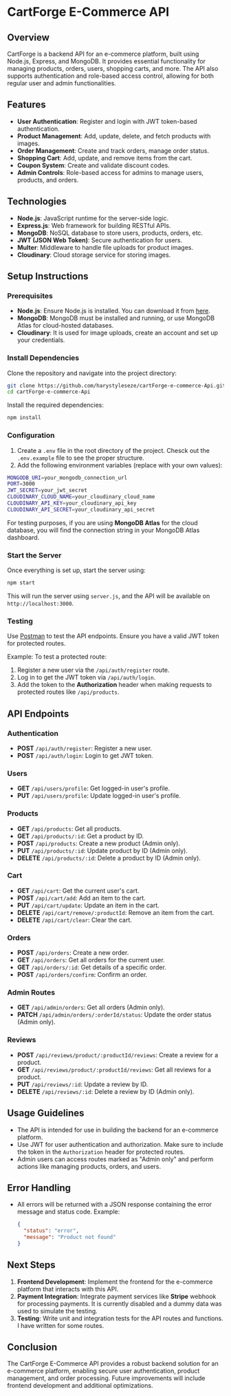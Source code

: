 # CartForge E-Commerce API

## Overview
CartForge is a backend API for an e-commerce platform, built using Node.js, Express, and MongoDB. It provides essential functionality for managing products, orders, users, shopping carts, and more. The API also supports authentication and role-based access control, allowing for both regular user and admin functionalities.

## Features
- **User Authentication**: Register and login with JWT token-based authentication.
- **Product Management**: Add, update, delete, and fetch products with images.
- **Order Management**: Create and track orders, manage order status.
- **Shopping Cart**: Add, update, and remove items from the cart.
- **Coupon System**: Create and validate discount codes.
- **Admin Controls**: Role-based access for admins to manage users, products, and orders.

## Technologies
- **Node.js**: JavaScript runtime for the server-side logic.
- **Express.js**: Web framework for building RESTful APIs.
- **MongoDB**: NoSQL database to store users, products, orders, etc.
- **JWT (JSON Web Token)**: Secure authentication for users.
- **Multer**: Middleware to handle file uploads for product images.
- **Cloudinary**: Cloud storage service for storing images.

## Setup Instructions

### Prerequisites
- **Node.js**: Ensure Node.js is installed. You can download it from [here](https://nodejs.org/).
- **MongoDB**: MongoDB must be installed and running, or use MongoDB Atlas for cloud-hosted databases.
- **Cloudinary**: It is used for image uploads, create an account and set up your credentials.

### Install Dependencies
Clone the repository and navigate into the project directory:

```bash
git clone https://github.com/harystyleseze/cartForge-e-commerce-Api.git
cd cartForge-e-commerce-Api
```

Install the required dependencies:

```bash
npm install
```

### Configuration
1. Create a `.env` file in the root directory of the project. Chesck out the `.env.example` file to see the proper structure.
2. Add the following environment variables (replace with your own values):

```bash
MONGODB_URI=your_mongodb_connection_url
PORT=3000
JWT_SECRET=your_jwt_secret
CLOUDINARY_CLOUD_NAME=your_cloudinary_cloud_name
CLOUDINARY_API_KEY=your_cloudinary_api_key
CLOUDINARY_API_SECRET=your_cloudinary_api_secret
```

For testing purposes, if you are using **MongoDB Atlas** for the cloud database, you will find the connection string in your MongoDB Atlas dashboard.

### Start the Server
Once everything is set up, start the server using:

```bash
npm start
```

This will run the server using `server.js`, and the API will be available on `http://localhost:3000`.

### Testing
Use [Postman](https://www.postman.com/) to test the API endpoints. Ensure you have a valid JWT token for protected routes.

Example: To test a protected route:

1. Register a new user via the `/api/auth/register` route.
2. Log in to get the JWT token via `/api/auth/login`.
3. Add the token to the **Authorization** header when making requests to protected routes like `/api/products`.

## API Endpoints

### Authentication
- **POST** `/api/auth/register`: Register a new user.
- **POST** `/api/auth/login`: Login to get JWT token.

### Users
- **GET** `/api/users/profile`: Get logged-in user's profile.
- **PUT** `/api/users/profile`: Update logged-in user's profile.

### Products
- **GET** `/api/products`: Get all products.
- **GET** `/api/products/:id`: Get a product by ID.
- **POST** `/api/products`: Create a new product (Admin only).
- **PUT** `/api/products/:id`: Update product by ID (Admin only).
- **DELETE** `/api/products/:id`: Delete a product by ID (Admin only).

### Cart
- **GET** `/api/cart`: Get the current user's cart.
- **POST** `/api/cart/add`: Add an item to the cart.
- **PUT** `/api/cart/update`: Update an item in the cart.
- **DELETE** `/api/cart/remove/:productId`: Remove an item from the cart.
- **DELETE** `/api/cart/clear`: Clear the cart.

### Orders
- **POST** `/api/orders`: Create a new order.
- **GET** `/api/orders`: Get all orders for the current user.
- **GET** `/api/orders/:id`: Get details of a specific order.
- **POST** `/api/orders/confirm`: Confirm an order.
  
### Admin Routes
- **GET** `/api/admin/orders`: Get all orders (Admin only).
- **PATCH** `/api/admin/orders/:orderId/status`: Update the order status (Admin only).

### Reviews
- **POST** `/api/reviews/product/:productId/reviews`: Create a review for a product.
- **GET** `/api/reviews/product/:productId/reviews`: Get all reviews for a product.
- **PUT** `/api/reviews/:id`: Update a review by ID.
- **DELETE** `/api/reviews/:id`: Delete a review by ID (Admin only).

## Usage Guidelines

- The API is intended for use in building the backend for an e-commerce platform.
- Use JWT for user authentication and authorization. Make sure to include the token in the `Authorization` header for protected routes.
- Admin users can access routes marked as "Admin only" and perform actions like managing products, orders, and users.

## Error Handling
- All errors will be returned with a JSON response containing the error message and status code.
  Example:
  ```json
  {
    "status": "error",
    "message": "Product not found"
  }
  ```

## Next Steps

1. **Frontend Development**: Implement the frontend for the e-commerce platform that interacts with this API.
2. **Payment Integration**: Integrate payment services like **Stripe** webhook for processing payments. It is currently disabled and a dummy data was used to simulate the testing.
3. **Testing**: Write unit and integration tests for the API routes and functions. I have written for some routes.


## Conclusion

The CartForge E-Commerce API provides a robust backend solution for an e-commerce platform, enabling secure user authentication, product management, and order processing. Future improvements will include frontend development and additional optimizations.